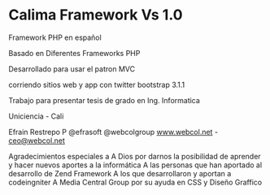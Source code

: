 Calima Framework Vs 1.0
======

Framework PHP en español

Basado en Diferentes Frameworks PHP

Desarrollado para usar el patron MVC

corriendo sitios web y app con twitter bootstrap 3.1.1

Trabajo para presentar tesis de grado en Ing. Informatica

Uniciencia - Cali

Efrain Restrepo P
@efrasoft @webcolgroup
www.webcol.net - ceo@webcol.net


Agradecimientos especiales a 
A Dios por darnos la posibilidad de aprender y hacer nuevos aportes a la informática
A las personas que han aportado al desarrollo de Zend Framework
A los que desarrollaron y aportan a codeingniter
A Media Central Group por su ayuda en CSS y Diseño Graffico
